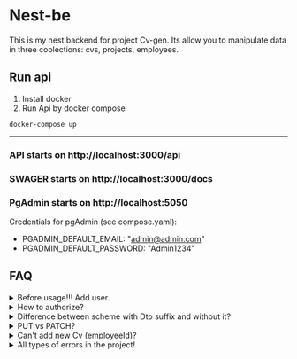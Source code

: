 # Nest-be
This is my nest backend for project Cv-gen. Its allow you to manipulate data in three coolections: cvs, projects, employees.

## Run api
1. Install docker
2. Run Api by docker compose
```
docker-compose up
```


***

### **API** starts on http://localhost:3000/api

### **SWAGER** starts on http://localhost:3000/docs

### **PgAdmin** starts on http://localhost:5050

Credentials for pgAdmin (see compose.yaml):
  - PGADMIN_DEFAULT_EMAIL: "admin@admin.com"
  - PGADMIN_DEFAULT_PASSWORD: "Admin1234"

## FAQ
<details>
<summary>Before usage!!! Add user.</summary>
Before usage you should add an admin or first user in tab USERS
To add user => post user credentials
After adding you can Authorize.
</details>
<details>
<summary>How to authorize?</summary>
NOTE: Add user before authorize!
To get access you should use Authorize button in swagger or Authorization="Bearer <'your-access-token>" header in http request.
</details>
<details>
<summary>Difference between scheme with Dto suffix and without it?</summary>
Scheme with Dto suffix used to pass data to the api. Dto is a 'data transfer object'. These schemas are using for POST and PATCH methods
Schemes without Dto are outputs from GET methods
</details>
<details>
<summary>PUT vs PATCH?</summary>
I used PUT, because, we should update sub-collections like skills and ect.
PATCH rewrite single fields and add additional data to collection. For instance, you can add new skills, but can't delete unnecessary!
Note!!! Each PUT rewrite all data!
</details>
<details>
<summary>Can't add new Cv (employeeId)?</summary>
'employeeId' field is necessary for relation between employee and cv.
You cant add cv without relation to employee. Please, check 'employeeId' property if something goes wrong!
</details>
<details>
<summary>All types of errors in the project!</summary>
Note: Every time read error message! That can help you to resolve a problem.
400 Bad request Error. Check you body or parameters!
401 Unauthorized Error. Happened if you haven't got an access-token or have incorrect token. You should log-in/sign-in or refresh tokens!
403 Forbidden Error. Happened if credentials or refresh-token are incorrect. Check credentials and re log-in!
404 Not found Error. Happened if entity isn't exist. Check your id.
500 Internal server Error. This error will arrive if I couldn't handle error. See message to resolve it.
</details>
